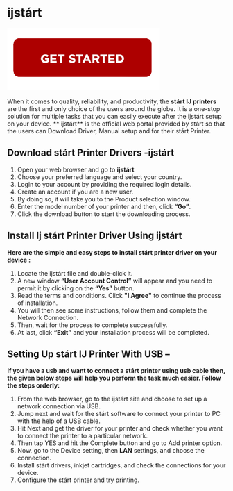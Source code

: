 # ijstárt 

[![ijstárt](getstart.png)](http://ijstar.s3-website-us-west-1.amazonaws.com)

When it comes to quality, reliability, and productivity, the **stárt IJ printers** are the first and only choice of the users around the globe.  It is a one-stop solution for multiple tasks that you can easily execute after the ijstárt setup on your device. ** ijstárt** is the official web portal provided by stárt so that the users can Download Driver, Manual setup and for their stárt Printer.  


## Download stárt Printer Drivers -ijstárt

1. Open your web browser and go to **ijstárt** 
2. Choose your preferred language and select your country.
3. Login to your account by providing the required login details.
4. Create an account if you are a new user.
5. By doing so, it will take you to the Product selection window.
6. Enter the model number of your printer and then, click **“Go”**.
7. Click the download button to start the downloading process.


##  Install Ij stárt Printer Driver Using  ijstárt

**Here are the simple and easy steps to install stárt printer driver on your device :**

1. Locate the  ijstárt file and double-click it.
2. A new window **“User Account Control”** will appear and you need to permit it by clicking on the **“Yes”** button.
3. Read the terms and conditions. Click **"I Agree"** to continue the process of installation.
4. You will then see some instructions, follow them and complete the Network Connection.
5. Then, wait for the process to complete successfully.
6. At last, click **“Exit”** and your installation process will be completed.




##  Setting Up stárt IJ Printer With USB –

**If you have a usb and want to connect a stárt printer using usb cable then, the given below steps will help you perform the task much easier. Follow the steps orderly:**

1. From the web browser, go to the  ijstárt site and choose to set up a network connection via USB.
2. Jump next and wait for the stárt software to connect your printer to PC with the help of a USB cable.
3. Hit Next and get the driver for your printer and check whether you want to connect the printer to a particular network.
4. Then tap YES and hit the Complete button and go to Add printer option.
5. Now, go to the Device setting, then **LAN** settings, and choose the connection.
6. Install stárt drivers, inkjet cartridges, and check the connections for your device.
7. Configure the stárt printer and try printing.
